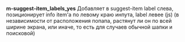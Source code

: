 **m-suggest-item_labels_yes**
Добавляет в  suggest-item label слева,
позиционирует info item'a по левому краю инпута, label  левее (js)
(в независимости от расположения попапа, растянут ли он по всей ширине экрана, или иначе,
то есть для случаев обычной шапки и поисковой)

